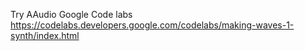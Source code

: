Try AAudio Google Code labs
https://codelabs.developers.google.com/codelabs/making-waves-1-synth/index.html